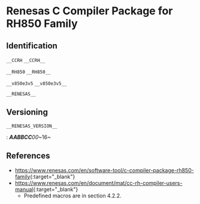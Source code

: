 # Renesas C Compiler Package for RH850 Family

## Identification

`__CCRH`
`__CCRH__`

`__RH850`
`__RH850__`

`__v850e3v5`
`__v850e3v5__`

`__RENESAS__`

## Versioning

`__RENESAS_VERSION__`

:   **_AABBCC_**_00_~16~

## References

- <https://www.renesas.com/en/software-tool/c-compiler-package-rh850-family>{:target="_blank"}
- <https://www.renesas.com/en/document/mat/cc-rh-compiler-users-manual>{:target="_blank"}
    - Predefined macros are in section 4.2.2.
